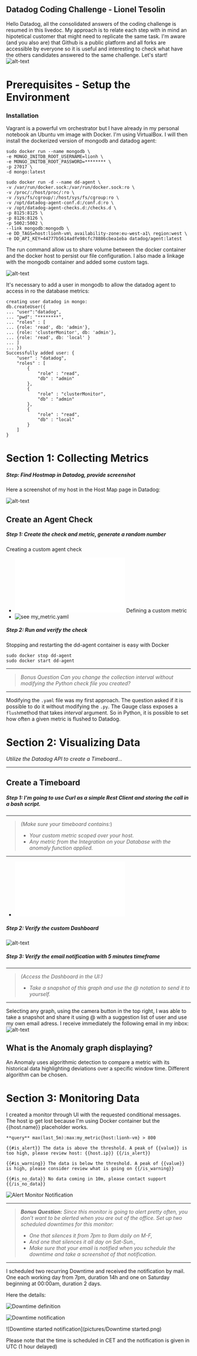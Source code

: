 ## Datadog Coding Challenge - Lionel Tesolin

Hello Datadog, all the consolidated answers of the coding challenge is resumed in this livedoc. My approach is to relate each step with in mind an hipotetical customer that might need to replicate the same task.
I'm aware (and you also are) that Github is a public platform and all forks are accessible by everyone so it is useful and interesting to check what have the others candidates answered to the same challenge. 
Let's start!
![alt-text](pictures/troll.gif "Let's start")


# Prerequisites - Setup the Environment

### Installation

Vagrant is a powerful vm orchestrator but I have already in my personal notebook an Ubuntu vm image with Docker. I'm using VirtualBox. I will then install the dockerized version of mongodb and datadog agent:

```shell
sudo docker run --name mongodb \
-e MONGO_INITDB_ROOT_USERNAME=lionh \
-e MONGO_INITDB_ROOT_PASSWORD=******** \
-p 27017 \
-d mongo:latest
```

```shell
sudo docker run -d --name dd-agent \
-v /var/run/docker.sock:/var/run/docker.sock:ro \
-v /proc/:/host/proc/:ro \
-v /sys/fs/cgroup/:/host/sys/fs/cgroup:ro \
-v /opt/datadog-agent-conf.d:/conf.d:ro \
-v /opt/datadog-agent-checks.d:/checks.d \
-p 8125:8125 \
-p 8126:8126 \
-p 5002:5002 \
--link mongodb:mongodb \
-e DD_TAGS=host:lionh-vm\ availability-zone:eu-west-a1\ region:west \
-e DD_API_KEY=44777b5614adfe98cfc78886cbea1eba datadog/agent:latest
```
The run command allow us to share volume between the docker container and the docker host to persist our file configuration. I also made a linkage with the mongodb container and added some custom tags.

![alt-text](pictures/001%20-%20docker%20run.png "Running the agent")

It's necessary to add a user in mongodb to allow the datadog agent to access in ro the database metrics:

```shell
creating user datadog in mongo:
db.createUser({
... "user":"datadog",
... "pwd": "********",
... "roles" : [
... {role: 'read', db: 'admin'},
... {role: 'clusterMonitor', db: 'admin'},
... {role: 'read', db: 'local' }
... ]
... })
Successfully added user: {
	"user" : "datadog",
	"roles" : [
		{
			"role" : "read",
			"db" : "admin"
		},
		{
			"role" : "clusterMonitor",
			"db" : "admin"
		},
		{
			"role" : "read",
			"db" : "local"
		}
	]
}
```


# Section 1: Collecting Metrics

##### Step: Find Hostmap in Datadog, provide screenshot
Here a screenshot of my host in the Host Map page in Datadog:

![alt-text](pictures/Host%20Map.png "Screenshot of my host in the Host Map page")

## Create an Agent Check
##### Step 1: Create the check and metric, generate a random number
Creating a custom agent check 
 - ![see my_metric.py](datadog-agent/datadog-agent-checks.d/my_metric.py "my_metric.py")
Defining a custom metric
 - ![see my_metric.yaml](datadog-agent/datadog-agent-conf.d/my_metric.yaml "my_metric.yaml")

##### Step 2: Run and verify the check
Stopping and restarting the dd-agent container is easy with Docker

```
sudo docker stop dd-agent
sudo docker start dd-agent
```
---
> *Bonus Question Can you change the collection interval without modifying the Python check file you created?*
---
Modifying the ```.yaml``` file was my first approach. The question asked if it is possible to do it without modifying the ```.py```. The Gauge class exposes a ```flush```method that takes *interval* argument. So in Python, it is possible to set how often a given metric is flushed to Datadog.


# Section 2: Visualizing Data

*Utilize the Datadog API to create a Timeboard...*

---

## Create a Timeboard
##### Step 1: I'm going to use Curl as a simple Rest Client and storing the call in a bash script.
---
> *(Make sure your timeboard contains:*)
> - *Your custom metric scoped over your host.*
> - *Any metric from the Integration on your Database with the anomaly function applied.*
---
 - ![see timeboard.sh](timeboard.sh "timeboard curl call")
##### Step 2: Verify the custom Dashboard
![alt-text](pictures/Dashboard%20screenshot.png "Screenshot of my custom Dashboard")
##### Step 3: Verify the email notification with 5 minutes timeframe
---
>*(Access the Dashboard in the UI:)*
> - *Take a snapshot of this graph and use the @ notation to send it to yourself.*
---
Selecting any graph, using the camera button in the top right, I was able to take a snapshot and share it using @ with a suggestion list of user and use my own email adress. I receive immediately the following email in my inbox:
![alt-text](pictures/Email%20notification.png "Email notification")

## What is the Anomaly graph displaying?
An Anomaly uses algorithmic detection to compare a metric with its historical data highlighting deviations over a specific window time. Different algorithm can be chosen.


# Section 3: Monitoring Data

I created a monitor through UI with the requested conditional messages. The host ip get lost because I'm using Docker container but the {{host.name}} placeholder works.

```
**query** max(last_5m):max:my_metric{host:lionh-vm} > 800

{{#is_alert}} The data is above the threshold. A peak of {{value}} is too high, please review host: {{host.ip}} {{/is_alert}}

{{#is_warning}} The data is below the threshold. A peak of {{value}} is high, please consider review what is going on {{/is_warning}}

{{#is_no_data}} No data coming in 10m, please contact support {{/is_no_data}}
```
![Alert Monitor Notification](pictures/email.png)

---
> ***Bonus Question:*** *Since this monitor is going to alert pretty often, you don’t want to be alerted when you are out of the office. Set up two scheduled downtimes for this monitor:*
> - *One that silences it from 7pm to 9am daily on M-F,*
> - *And one that silences it all day on Sat-Sun.,*
> - *Make sure that your email is notified when you schedule the downtime and take a screenshot of that notification.*
---
I scheduled two recurring Downtime and received the notification by mail. One each working day from 7pm, duration 14h and one on Saturday beginning at 00:00am, duration 2 days.

Here the details:

![Downtime definition](pictures/DowntimeDef.png)

![Downtime notification](pictures/Downtime2.png)

![Downtime started notification](pictures/Downtime started.png)

Please note that the time is scheduled in CET and the notification is given in UTC (1 hour delayed)

